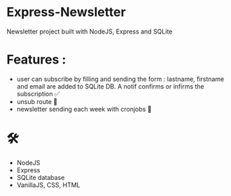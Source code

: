 # Express-Newsletter
Newsletter project built with NodeJS, Express and SQLite

# Features : 
- user can subscribe by filling and sending the form : lastname, firstname and email are added to SQLite DB. A notif confirms or infirms the subscription ✅
- unsub route 🚧
- newsletter sending each week with cronjobs 🚧

# 🛠️ 
- NodeJS
- Express
- SQLite database
- VanillaJS, CSS, HTML